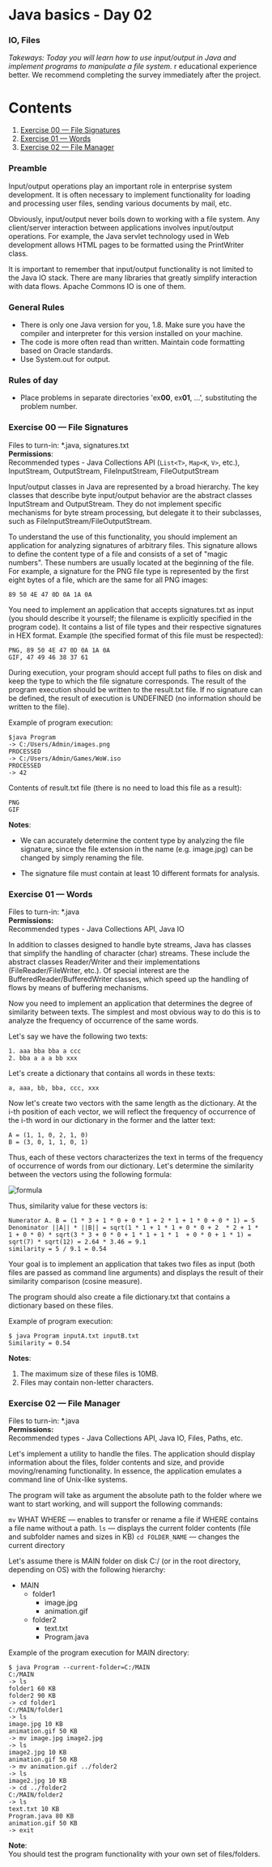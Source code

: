 # Java basics - Day 02
### IO, Files

*Takeways: Today you will learn how to use input/output in Java and implement programs to manipulate a file system.*
r educational experience better. We recommend completing the survey immediately after the project.

# Contents
1. [Exercise 00 — File Signatures](#exercise-00--file-signatures)
1. [Exercise 01 — Words](#exercise-01--words)
1. [Exercise 02 — File Manager](#exercise-02--file-manager)

### Preamble
Input/output operations play an important role in enterprise system development. It is often necessary to implement functionality for loading and processing user files, sending various documents by mail, etc.

Obviously, input/output never boils down to working with a file system. Any client/server interaction between applications involves input/output operations. For example, the Java servlet technology used in Web development allows HTML pages to be formatted using the PrintWriter class.

It is important to remember that input/output functionality is not limited to the Java IO stack. There are many libraries that greatly simplify interaction with data flows. Apache Commons IO is one of them.

### General Rules
- There is only one Java version for you, 1.8. Make sure you have the compiler and interpreter for this version installed on your machine.
- The code is more often read than written. Maintain code formatting based on Oracle standards.
- Use System.out for output.

###  Rules of day
- Place problems in separate directories 'ex**00**, ex**01**, ...', substituting the problem number.

### Exercise 00 — File Signatures
Files to turn-in: *.java, signatures.txt\
**Permissions**:\
Recommended types - Java Collections API (`List<T>`, `Map<K`, `V>`, etc.), InputStream, OutputStream, FileInputStream, FileOutputStream

Input/output classes in Java are represented by a broad hierarchy. The key classes that describe byte input/output behavior are the abstract classes InputStream and OutputStream. They do not implement specific mechanisms for byte stream processing, but delegate it to their subclasses, such as FileInputStream/FileOutputStream.

To understand the use of this functionality, you should implement an application for analyzing signatures of arbitrary files. This signature allows to define the content type of a file and consists of a set of "magic numbers". These numbers are usually located at the beginning of the file. For example, a signature for the PNG file type is represented by the first eight bytes of a file, which are the same for all PNG images:
```
89 50 4E 47 0D 0A 1A 0A
```

You need to implement an application that accepts signatures.txt as input (you should describe it yourself; the filename is explicitly specified in the program code). It contains a list of file types and their respective signatures in HEX format. Example (the specified format of this file must be respected):
```
PNG, 89 50 4E 47 0D 0A 1A 0A
GIF, 47 49 46 38 37 61
```
During execution, your program should accept full paths to files on disk and keep the type to which the file signature corresponds. The result of the program execution should be written to the result.txt file. If no signature can be defined, the result of execution is UNDEFINED (no information should be written to the file).

Example of program execution:
```
$java Program
-> C:/Users/Admin/images.png
PROCESSED
-> C:/Users/Admin/Games/WoW.iso
PROCESSED
-> 42
```
Contents of result.txt file (there is no need to load this file as a result):
```
PNG
GIF
```

**Notes**:
- We can accurately determine the content type by analyzing the file signature, since the file extension in the name (e.g. image.jpg) can be changed by simply renaming the file.

- The signature file must contain at least 10 different formats for analysis.

### Exercise 01 — Words
Files to turn-in: *.java\
**Permissions:**\
Recommended types - Java Collections API, Java IO

In addition to classes designed to handle byte streams, Java has classes that simplify the handling of character (char) streams. These include the abstract classes Reader/Writer and their implementations (FileReader/FileWriter, etc.). Of special interest are the BufferedReader/BufferedWriter classes, which speed up the handling of flows by means of buffering mechanisms.

Now you need to implement an application that determines the degree of similarity between texts. The simplest and most obvious way to do this is to analyze the frequency of occurrence of the same words.

Let's say we have the following two texts:
```
1. aaa bba bba a ccc
2. bba a a a bb xxx
```
Let's create a dictionary that contains all words in these texts:
```
a, aaa, bb, bba, ccc, xxx
```
Now let's create two vectors with the same length as the dictionary. At the i-th position of each vector, we will reflect the frequency of occurrence of the i-th word in our dictionary in the former and the latter text:
```
A = (1, 1, 0, 2, 1, 0)
B = (3, 0, 1, 1, 0, 1)
```

Thus, each of these vectors characterizes the text in terms of the frequency of occurrence of words from our dictionary. Let's determine the similarity between the vectors using the following formula:

![formula](misc/images/formula.png)

Thus, similarity value for these vectors is:
```
Numerator A. B = (1 * 3 + 1 * 0 + 0 * 1 + 2 * 1 + 1 * 0 + 0 * 1) = 5
Denominator ||A|| * ||B|| = sqrt(1 * 1 + 1 * 1 + 0 * 0 + 2  * 2 + 1 * 1 + 0 * 0) * sqrt(3 * 3 + 0 * 0 + 1 * 1 + 1 * 1  + 0 * 0 + 1 * 1) = sqrt(7) * sqrt(12) = 2.64 * 3.46 = 9.1
similarity = 5 / 9.1 = 0.54
```
Your goal is to implement an application that takes two files as input (both files are passed as command line arguments) and displays the result of their similarity comparison (cosine measure).

The program should also create a file dictionary.txt that contains a dictionary based on these files.

Example of program execution:
```
$ java Program inputA.txt inputB.txt
Similarity = 0.54
```

**Notes**:
1. The maximum size of these files is 10MB.
2. Files may contain non-letter characters.

### Exercise 02 — File Manager
Files to turn-in: *.java\
**Permissions:**\
Recommended types - Java Collections API, Java IO, Files, Paths, etc.

Let's implement a utility to handle the files. The application should display information about the files, folder contents and size, and provide moving/renaming functionality. In essence, the application emulates a command line of Unix-like systems.

The program will take as argument the absolute path to the folder where we want to start working, and will support the following commands:

`mv` WHAT WHERE — enables to transfer or rename a file if WHERE contains a file name without a path.
`ls` — displays the current folder contents (file and subfolder names and sizes in KB)
`cd FOLDER_NAME` — changes the current directory

Let's assume there is MAIN folder on disk C:/ (or in the root directory, depending on OS) with the following hierarchy:
- MAIN
  + folder1
    * image.jpg
    * animation.gif
  + folder2
    * text.txt
    * Program.java

Example of the program execution for MAIN directory:
```
$ java Program --current-folder=C:/MAIN
C:/MAIN
-> ls
folder1 60 KB
folder2 90 KB
-> cd folder1
C:/MAIN/folder1
-> ls
image.jpg 10 KB
animation.gif 50 KB
-> mv image.jpg image2.jpg
-> ls
image2.jpg 10 KB
animation.gif 50 KB
-> mv animation.gif ../folder2
-> ls
image2.jpg 10 KB
-> cd ../folder2
C:/MAIN/folder2
-> ls
text.txt 10 KB
Program.java 80 KB
animation.gif 50 KB
-> exit
```

**Note**:<br>
You should test the program functionality with your own set of files/folders.
